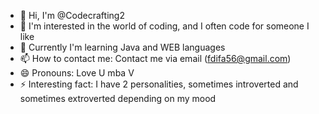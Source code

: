 - 👋 Hi, I'm @Codecrafting2
- 👀 I'm interested in the world of coding, and I often code for someone I like
- 🌱 Currently I'm learning Java and WEB languages
- 📫 How to contact me: Contact me via email (fdifa56@gmail.com)
- 😄 Pronouns: Love U mba V
- ⚡ Interesting fact: I have 2 personalities, sometimes introverted and sometimes extroverted depending on my mood
